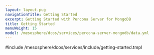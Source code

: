 ```yaml
---
layout: layout.pug
navigationTitle: Getting Started
excerpt: Getting Started with Percona Server for MongoDB
title: Getting Started
menuWeight: 15
model: /mesosphere/dcos/services/percona-server-mongodb/data.yml
---
```


#include /mesosphere/dcos/services/include/getting-started.tmpl

